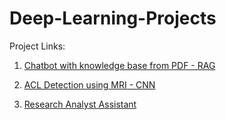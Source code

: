 # Deep-Learning-Projects

Project Links:
1. [Chatbot with knowledge base from PDF - RAG](https://github.com/hammaadrizwan/ChatPDF)

2. [ACL Detection using MRI - CNN](https://github.com/hammaadrizwan/ACL-Tear-Detection-Using-MRI)

3. [Research Analyst Assistant](https://github.com/hammaadrizwan/Research-Analyst-Assistant)
